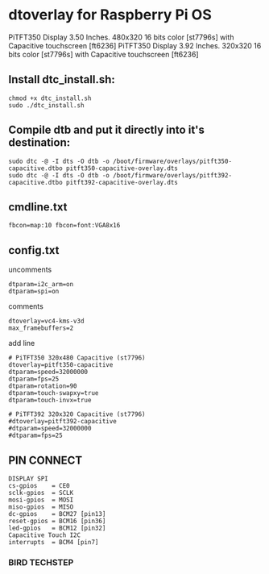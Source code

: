 # dtoverlay for Raspberry Pi OS
PiTFT350 Display 3.50 Inches. 480x320 16 bits color [st7796s] with Capacitive touchscreen [ft6236] 
PiTFT350 Display 3.92 Inches. 320x320 16 bits color [st7796s] with Capacitive touchscreen [ft6236] 

## Install dtc_install.sh:
~~~~
chmod +x dtc_install.sh
sudo ./dtc_install.sh
~~~~

## Compile dtb and put it directly into it's destination:
~~~~
sudo dtc -@ -I dts -O dtb -o /boot/firmware/overlays/pitft350-capacitive.dtbo pitft350-capacitive-overlay.dts
sudo dtc -@ -I dts -O dtb -o /boot/firmware/overlays/pitft392-capacitive.dtbo pitft392-capacitive-overlay.dts
~~~~
## cmdline.txt
~~~~
fbcon=map:10 fbcon=font:VGA8x16
~~~~
## config.txt
uncomments
~~~~
dtparam=i2c_arm=on
dtparam=spi=on
~~~~
comments
~~~~
dtoverlay=vc4-kms-v3d
max_framebuffers=2
~~~~
add line
~~~~
# PiTFT350 320x480 Capacitive (st7796)
dtoverlay=pitft350-capacitive
dtparam=speed=32000000
dtparam=fps=25
dtparam=rotation=90
dtparam=touch-swapxy=true
dtparam=touch-invx=true

# PiTFT392 320x320 Capacitive (st7796)
#dtoverlay=pitft392-capacitive
#dtparam=speed=32000000
#dtparam=fps=25
~~~~

## PIN CONNECT
~~~~
DISPLAY SPI
cs-gpios    = CE0
sclk-gpios  = SCLK
mosi-gpios  = MOSI
miso-gpios  = MISO
dc-gpios    = BCM27 [pin13]
reset-gpios = BCM16 [pin36]
led-gpios   = BCM12 [pin32]
Capacitive Touch I2C
interrupts  = BCM4 [pin7]
~~~~
### BIRD TECHSTEP
